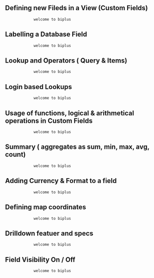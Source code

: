 ## Defining new Fileds in a View (Custom Fields)

                 welcome to biplus

## Labelling a Database Field

                 welcome to biplus

## Lookup and Operators ( Query & Items)

                 welcome to biplus

## Login based Lookups

                 welcome to biplus

## Usage of functions, logical & arithmetical operations in Custom Fields

                 welcome to biplus

## Summary ( aggregates as sum, min, max, avg, count)

                 welcome to biplus

## Adding Currency & Format to a field

                 welcome to biplus

## Defining map coordinates

                 welcome to biplus

## Drilldown featuer and specs

                 welcome to biplus

## Field Visibility On / Off

                 welcome to biplus

<!--stackedit_data:
eyJoaXN0b3J5IjpbNTMwNzQ4Nzk3XX0=
-->